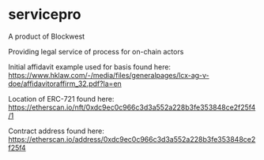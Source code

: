# servicepro

A product of Blockwest

Providing legal service of process for on-chain actors

Initial affidavit example used for basis found here: https://www.hklaw.com/-/media/files/generalpages/lcx-ag-v-doe/affidavitoraffirm_32.pdf?la=en

Location of ERC-721 found here: https://etherscan.io/nft/0xdc9ec0c966c3d3a552a228b3fe353848ce2f25f4/1

Contract address found here: https://etherscan.io/address/0xdc9ec0c966c3d3a552a228b3fe353848ce2f25f4
